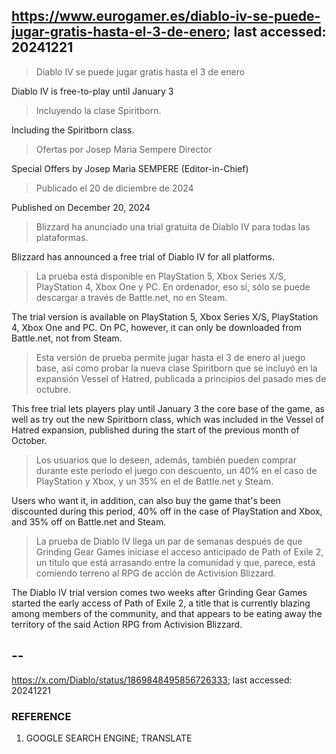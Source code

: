 ## https://www.eurogamer.es/diablo-iv-se-puede-jugar-gratis-hasta-el-3-de-enero; last accessed: 20241221

> Diablo IV se puede jugar gratis hasta el 3 de enero

Diablo IV is free-to-play until January 3

> Incluyendo la clase Spiritborn.

Including the Spiritborn class.

> Ofertas por Josep Maria Sempere Director

Special Offers by Josep Maria SEMPERE (Editor-in-Chief)

> Publicado el 20 de diciembre de 2024

Published on December 20, 2024

> Blizzard ha anunciado una trial gratuita de Diablo IV para todas las plataformas.

Blizzard has announced a free trial of Diablo IV for all platforms.

> La prueba está disponible en PlayStation 5, Xbox Series X/S, PlayStation 4, Xbox One y PC. En ordenador, eso sí, sólo se puede descargar a través de Battle.net, no en Steam.

The trial version is available on PlayStation 5, Xbox Series X/S, PlayStation 4, Xbox One and PC. On PC, however, it can only be downloaded from Battle.net, not from Steam.

> Esta versión de prueba permite jugar hasta el 3 de enero al juego base, así como probar la nueva clase Spiritborn que se incluyó en la expansión Vessel of Hatred, publicada a principios del pasado mes de octubre.

This free trial lets players play until January 3 the core base of the game, as well as try out the new Spiritborn class, which was included in the Vessel of Hatred expansion, published during the start of the previous month of October. 

> Los usuarios que lo deseen, además, también pueden comprar durante este periodo el juego con descuento, un 40% en el caso de PlayStation y Xbox, y un 35% en el de Battle.net y Steam.

Users who want it, in addition, can also buy the game that's been discounted during this period, 40% off in the case of PlayStation and Xbox, and 35% off on Battle.net and Steam.

> La prueba de Diablo IV llega un par de semanas después de que Grinding Gear Games iniciase el acceso anticipado de Path of Exile 2, un título que está arrasando entre la comunidad y que, parece, está comiendo terreno al RPG de acción de Activision Blizzard. 

The Diablo IV trial version comes two weeks after Grinding Gear Games started the early access of Path of Exile 2, a title that is currently blazing among members of the community, and that appears to be eating away the territory of the said Action RPG from Activision Blizzard.

## --

https://x.com/Diablo/status/1869848495856726333; last accessed: 20241221


### REFERENCE

1) GOOGLE SEARCH ENGINE; TRANSLATE